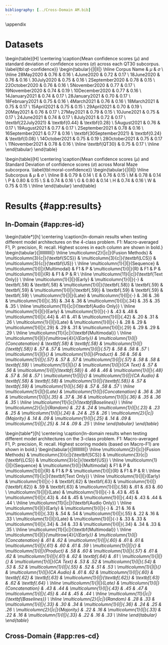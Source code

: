 ```yaml
---
bibliography: [../Cross-Domain AM.bib]
---
```


\appendix
# Datasets


\begin{table}[H]
\centering
\caption{Mean confidence scores ($\mu$) and standard deviation of confidence scores ($\sigma$) across each QT30 subcorpus. \label{tbl:qt-confidence}}
\begin{tabular}{|l|ll|}
\hline
Corpus Name     & $\mu$ & $\sigma$ \\ \hline
28May2020       & 0.76            & 0.16               \\
4June2020       & 0.72            & 0.17               \\
18June2020      & 0.76            & 0.16               \\
30July2020      & 0.75            & 0.16               \\
2September2020  & 0.78            & 0.15               \\
22October2020   & 0.76            & 0.16               \\
5November2020   & 0.77            & 0.17               \\
19November2020  & 0.74            & 0.19               \\
10December2020  & 0.77            & 0.16               \\
14January2021   & 0.74            & 0.17               \\
28January2021   & 0.70            & 0.17               \\
18February2021  & 0.75            & 0.16               \\
4March2021      & 0.76            & 0.16               \\
18March2021     & 0.75            & 0.17               \\
15April2021     & 0.75            & 0.15               \\
29April2021     & 0.70            & 0.19               \\
20May2021       & 0.76            & 0.17               \\
27May2021       & 0.79            & 0.15               \\
10June2021      & 0.75            & 0.17               \\
24June2021      & 0.74            & 0.17               \\
8July2021       & 0.72            & 0.17               \\
\textbf{22July2021}      & \textbf{0.44}   & \textbf{0.28}      \\
5August2021     & 0.76            & 0.17               \\
19August2021    & 0.77            & 0.17               \\
2September2021  & 0.78            & 0.16               \\
16September2021 & 0.77            & 0.16               \\
\textbf{30September2021} & \textbf{0.24}   & \textbf{0.08}      \\
14October2021   & 0.75            & 0.19               \\
28October2021   & 0.75            & 0.17               \\
11November2021  & 0.78            & 0.16               \\ \hline
\textbf{QT30}   & 0.75            & 0.17               \\ \hline
\end{tabular}
\end{table}

\begin{table}[H]
\centering
\caption{Mean confidence scores ($\mu$) and Standard Deviation of confidence scores ($\sigma$) across Moral Maze subcorpora. \label{tbl:moral-confidence}}
\begin{tabular}{|l|ll|}
\hline
Subcorpus & $\mu$ & $\sigma$ \\ \hline
B         & 0.79 & 0.14   \\
E         & 0.76 & 0.15   \\
M         & 0.78 & 0.14   \\
P         & 0.80 & 0.15   \\
S         & 0.74 & 0.16   \\
G         & 0.80 & 0.14   \\
H         & 0.74 & 0.16   \\
W         & 0.75 & 0.15   \\ \hline
\end{tabular}
\end{table}

# Results {#app:results}

## In-Domain {#app:res-id}

\begin{table*}[h]
\centering
\caption{In-domain results when testing different model architectures on the 4-class problem. F1: Macro-averaged F1, P: precision, R: recall. Highest scores in each column are shown in bold.}
\begin{tabular}{|lllllllllll|}
\hline
\multicolumn{2}{|c|}{Fusion Methods}                                              & \multicolumn{3}{c|}{\textbf{SCS}}                               & \multicolumn{3}{c|}{\textbf{LCS}}                               & \multicolumn{3}{c|}{\textbf{US}}           \\ \hline
\multicolumn{1}{|l|}{Sequence}               & \multicolumn{1}{l|}{Multimodal}    & F1           & P            & \multicolumn{1}{l|}{R}            & F1           & P            & \multicolumn{1}{l|}{R}            & F1           & P            & R            \\ \hline
\multicolumn{11}{|c|}{\textbf{Text Only}}                                                                                                                                                                                                                          \\ \hline
\multicolumn{1}{|l|}{Early}                  & \multicolumn{1}{l|}{-}             & \textbf{.58} & \textbf{.58} & \multicolumn{1}{l|}{\textbf{.58}} & \textbf{.59} & \textbf{.59} & \multicolumn{1}{l|}{\textbf{.59}} & \textbf{.59} & \textbf{.59} & \textbf{.59} \\
\multicolumn{1}{|l|}{Late}                   & \multicolumn{1}{l|}{-}             & .36          & .36          & \multicolumn{1}{l|}{.35}             & .34          & .36          & \multicolumn{1}{l|}{.34}             & .35          & .35          & .35          \\ \hline
\multicolumn{11}{|c|}{\textbf{Audio Only}}                                                                                                                                                                                                                         \\ \hline
\multicolumn{1}{|l|}{Early}                  & \multicolumn{1}{l|}{-}             & .43          & .48          & \multicolumn{1}{l|}{.44}          & .41          & .41          & \multicolumn{1}{l|}{.42}          & .20          & .31          & .26          \\
\multicolumn{1}{|l|}{Late}                   & \multicolumn{1}{l|}{-}             & .28          & .29          & \multicolumn{1}{l|}{.29}             & .29          & .31          & \multicolumn{1}{l|}{.29}             & .29          & .29          & .29          \\ \hline
\multicolumn{11}{|c|}{\textbf{Multimodal}}                                                                                                                                                                                                                         \\ \hline
\multicolumn{1}{|l|}{\multirow{4}{*}{Early}} & \multicolumn{1}{l|}{Concatenation} & \textbf{.58} & \textbf{.58} & \multicolumn{1}{l|}{\textbf{.58}} & .57          & .57          & \multicolumn{1}{l|}{.57}          & .58          & .58          & .57          \\
\multicolumn{1}{|l|}{}                       & \multicolumn{1}{l|}{Product}       & .56          & .56          & \multicolumn{1}{l|}{.57}          & .57          & .57          & \multicolumn{1}{l|}{.57}          & .58          & .58          & \textbf{.59} \\
\multicolumn{1}{|l|}{}                       & \multicolumn{1}{l|}{CA Text}       & .57          & .56          & \multicolumn{1}{l|}{\textbf{.58}} & .46          & .46          & \multicolumn{1}{l|}{.48}          & .57          & .56          & .57          \\
\multicolumn{1}{|l|}{}                       & \multicolumn{1}{l|}{CA Audio}      & \textbf{.58} & \textbf{.58} & \multicolumn{1}{l|}{\textbf{.58}} & .57          & \textbf{.59} & \multicolumn{1}{l|}{.56}          & .57          & .58          & .57          \\ \hline
\multicolumn{1}{|l|}{Late}                   & \multicolumn{1}{l|}{Concatenation} & .36          & .36          & \multicolumn{1}{l|}{.35}          & .37          & .36          & \multicolumn{1}{l|}{.36}          & .35          & .36          & .35          \\ \hline
\multicolumn{11}{|c|}{\textbf{Baselines}}                                                                                                                                                                                                                          \\ \hline
\multicolumn{2}{|c|}{Random}                                                      & .22          & .24          & \multicolumn{1}{l|}{.23}          & .23          & .25          & \multicolumn{1}{l|}{.24}          & .24          & .25          & .26          \\
\multicolumn{2}{|c|}{Majority}                                                    & .14          & .09          & \multicolumn{1}{l|}{.25}          & .14          & .09          & \multicolumn{1}{l|}{.25}          & .14          & .09          & .25          \\ \hline
\end{tabular}
\end{table*}

\begin{table*}[h]
\centering
\caption{In-domain results when testing different model architectures on the 3-class problem. F1: Macro-averaged F1, P: precision, R: recall. Highest scoring models (based on Macro-F1) are shown in bold.}
\begin{tabular}{|lllllllllll|}
\hline
\multicolumn{2}{|c|}{Fusion Methods}                                                       & \multicolumn{3}{c|}{\textbf{SCS}}                               & \multicolumn{3}{c|}{\textbf{LCS}}                               & \multicolumn{3}{c|}{\textbf{US}}           \\ \hline
\multicolumn{1}{|l|}{Sequence}               & \multicolumn{1}{l|}{Multimodal}    & F1           & P            & \multicolumn{1}{l|}{R}            & F1           & P            & \multicolumn{1}{l|}{R}            & F1           & P            & R            \\ \hline
\multicolumn{11}{|c|}{\textbf{Text Only}}                                                                                                                                                                                                                          \\ \hline
\multicolumn{1}{|l|}{Early}                  & \multicolumn{1}{l|}{-}             & \textbf{.62} & \textbf{.63} & \multicolumn{1}{l|}{\textbf{.62}} & .59          & \textbf{.63} & \multicolumn{1}{l|}{.58}          & .61          & .63          & .60          \\
\multicolumn{1}{|l|}{Late}                   & \multicolumn{1}{l|}{-}             & .43          & .45          & \multicolumn{1}{l|}{.43}             & .44          & .45          & \multicolumn{1}{l|}{.44}             & .43          & .44          & .44          \\ \hline
\multicolumn{11}{|c|}{\textbf{Audio Only}}                                                                                                                                                                                                                         \\ \hline
\multicolumn{1}{|l|}{Early}                  & \multicolumn{1}{l|}{-}             & .21          & .16          & \multicolumn{1}{l|}{.33}          & .54          & .54          & \multicolumn{1}{l|}{.55}          & .22          & .16          & .33          \\
\multicolumn{1}{|l|}{Late}                   & \multicolumn{1}{l|}{-}             & .33          & .33          & \multicolumn{1}{l|}{.34}             & .34          & .33           & \multicolumn{1}{l|}{.34}             & .34          & .33          & .35          \\ \hline
\multicolumn{11}{|c|}{\textbf{Multimodal}}                                                                                                                                                                                                                         \\ \hline
\multicolumn{1}{|l|}{\multirow{4}{*}{Early}} & \multicolumn{1}{l|}{Concatenation} & .61          & .62          & \multicolumn{1}{l|}{.60}          & .61          & .61          & \multicolumn{1}{l|}{.61}          & .60          & .61          & .59          \\
\multicolumn{1}{|l|}{}                       & \multicolumn{1}{l|}{Product}       & .58          & .60          & \multicolumn{1}{l|}{.57}          & .61          & .62          & \multicolumn{1}{l|}{.61}          & .62          & \textbf{.64} & .61          \\
\multicolumn{1}{|l|}{}                       & \multicolumn{1}{l|}{CA Text}       & .53          & .52          & \multicolumn{1}{l|}{.54}          & .53          & .52          & \multicolumn{1}{l|}{.55}          & .52          & .51          & .53          \\
\multicolumn{1}{|l|}{}                       & \multicolumn{1}{l|}{CA Audio}      & .61          & .62          & \multicolumn{1}{l|}{.60}          & \textbf{.62} & \textbf{.63} & \multicolumn{1}{l|}{\textbf{.62}} & \textbf{.63} & .62          & \textbf{.64} \\ \hline
\multicolumn{1}{|l|}{Late}                   & \multicolumn{1}{l|}{Concatenation} & .43          & .44          & \multicolumn{1}{l|}{.43}             & .45          & .47           & \multicolumn{1}{l|}{.45}             & .44          & .45          & .44          \\ \hline
\multicolumn{11}{|c|}{\textbf{Baselines}}                                                                                                                                                                                                                          \\ \hline
\multicolumn{2}{|c|}{Random}                                                      & .28          & .33          & \multicolumn{1}{l|}{.33}          & .30          & .34          & \multicolumn{1}{l|}{.36}          & .24          & .25          & .26          \\
\multicolumn{2}{|c|}{Majority}                                                    & .22          & .16          & \multicolumn{1}{l|}{.33}          & .22          & .16          & \multicolumn{1}{l|}{.33}          & .22          & .16          & .33          \\ \hline
\end{tabular}
\end{table*}

## Cross-Domain {#app:res-cd}